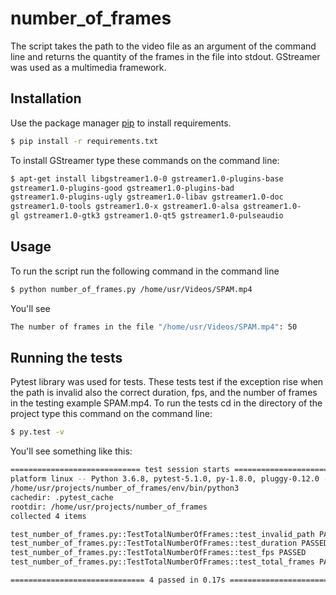 # number_of_frames

The script takes the path to the video file as an argument of the command line and returns the quantity of the frames in the file into stdout. GStreamer was used as a multimedia framework.

## Installation

Use the package manager [pip](https://pip.pypa.io/en/stable/) to install requirements.

```bash
$ pip install -r requirements.txt
```
To install GStreamer type these commands on the command line:
```bash
$ apt-get install libgstreamer1.0-0 gstreamer1.0-plugins-base 
gstreamer1.0-plugins-good gstreamer1.0-plugins-bad
gstreamer1.0-plugins-ugly gstreamer1.0-libav gstreamer1.0-doc
gstreamer1.0-tools gstreamer1.0-x gstreamer1.0-alsa gstreamer1.0-
gl gstreamer1.0-gtk3 gstreamer1.0-qt5 gstreamer1.0-pulseaudio
``` 
## Usage
To run the script run the following command in the command line
```bash
$ python number_of_frames.py /home/usr/Videos/SPAM.mp4
```
You'll see
```bash
The number of frames in the file "/home/usr/Videos/SPAM.mp4": 50
```
## Running the tests
Pytest library was used for tests. These tests test if the exception rise when the path is invalid also the correct duration, fps, and the number of frames in the testing example SPAM.mp4.
To run the tests cd in the directory of the project type this command on the command line: 
```bash
$ py.test -v
```
You'll see something like this:
```bash
============================= test session starts ==============================
platform linux -- Python 3.6.8, pytest-5.1.0, py-1.8.0, pluggy-0.12.0 --
/home/usr/projects/number_of_frames/env/bin/python3
cachedir: .pytest_cache
rootdir: /home/usr/projects/number_of_frames
collected 4 items                                                              

test_number_of_frames.py::TestTotalNumberOfFrames::test_invalid_path PASSED [ 25%]
test_number_of_frames.py::TestTotalNumberOfFrames::test_duration PASSED  [ 50%]
test_number_of_frames.py::TestTotalNumberOfFrames::test_fps PASSED       [ 75%]
test_number_of_frames.py::TestTotalNumberOfFrames::test_total_frames PASSED [100%]

============================== 4 passed in 0.17s ===============================
```
